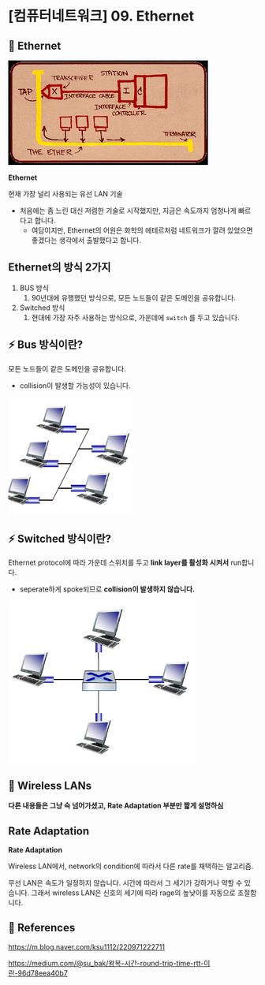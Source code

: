# [컴퓨터네트워크] 09. Ethernet

<aside>

# 💖 Ethernet

</aside>

![image.png](%5B%E1%84%8F%E1%85%A5%E1%86%B7%E1%84%91%E1%85%B2%E1%84%90%E1%85%A5%E1%84%82%E1%85%A6%E1%84%90%E1%85%B3%E1%84%8B%E1%85%AF%E1%84%8F%E1%85%B3%5D%2009%20Ethernet%201843f66f5225807f8da9f4b92f0385c1/image.png)

<aside>

 **Ethernet**

현재 가장 널리 사용되는 유선 LAN 기술

</aside>

- 처음에는 좀 느린 대신 저렴한 기술로 시작했지만, 지금은 속도까지 엄청나게 빠르다고 합니다.
    - 여담이지만, Ethernet의 어원은 화학의 에테르처럼 네트워크가 깔려 있었으면 좋겠다는 생각에서 출발했다고 합니다.

## Ethernet의 방식 2가지

1. BUS 방식
    1. 90년대에 유행했던 방식으로, 모든 노드들이 같은 도메인을 공유합니다.
2. Switched 방식
    1. 현대에 가장 자주 사용하는 방식으로, 가운데에 `switch` 를 두고 있습니다.

## ⚡ Bus 방식이란?

 모든 노드들이 같은 도메인을 공유합니다.

- collision이 발생할 가능성이 있습니다.

![image.png](%5B%E1%84%8F%E1%85%A5%E1%86%B7%E1%84%91%E1%85%B2%E1%84%90%E1%85%A5%E1%84%82%E1%85%A6%E1%84%90%E1%85%B3%E1%84%8B%E1%85%AF%E1%84%8F%E1%85%B3%5D%2009%20Ethernet%201843f66f5225807f8da9f4b92f0385c1/image%201.png)

## ⚡ Switched 방식이란?

Ethernet protocol에 따라 가운데 스위치를 두고 **link layer를 활성화 시켜서** run합니다.

- seperate하게 spoke되므로 **collision이 발생하지 않습니다.**

![image.png](%5B%E1%84%8F%E1%85%A5%E1%86%B7%E1%84%91%E1%85%B2%E1%84%90%E1%85%A5%E1%84%82%E1%85%A6%E1%84%90%E1%85%B3%E1%84%8B%E1%85%AF%E1%84%8F%E1%85%B3%5D%2009%20Ethernet%201843f66f5225807f8da9f4b92f0385c1/image%202.png)

<aside>

# 💖 Wireless LANs

</aside>

<aside>

**다른 내용들은 그냥 슥 넘어가셨고, Rate Adaptation 부분만 짧게 설명하심**

</aside>

## Rate Adaptation

<aside>

**Rate Adaptation**

Wireless LAN에서, network의 condition에 따라서 다른 rate를 채택하는 알고리즘.

</aside>

무선 LAN은 속도가 일정하지 않습니다. 시간에 따라서 그 세기가 강하거나 약할 수 있습니다. 그래서 wireless LAN은 신호의 세기에 따라 rage의 높낮이를 자동으로 조절합니다.

<aside>

# 💖 References

</aside>

https://m.blog.naver.com/ksu1112/220971222711

https://medium.com/@su_bak/왕복-시간-round-trip-time-rtt-이란-96d78eea40b7